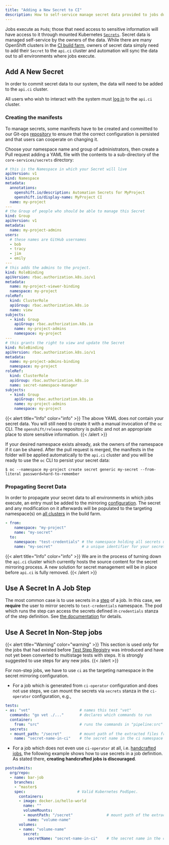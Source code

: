 ```yaml
---
title: "Adding a New Secret to CI"
description: How to self-service manage secret data provided to jobs during execution.
---
```


Jobs execute as `Pod`s; those that need access to sensitive information will have access to it through mounted Kubernetes
[`Secrets`](https://kubernetes.io/docs/concepts/configuration/secret/). Secret data is managed self-service by the owners
of the data. While there are many OpenShift clusters in the [CI build farm](/docs/getting-started/useful-links/#clusters),
owners of secret data simply need to add their `Secret` to the `api.ci` cluster and automation will sync the data out to
all environments where jobs execute.

## Add A New Secret

In order to commit secret data to our system, the data will need to be added to the `api.ci` cluster.

All users who wish to interact with the system must [log in](/docs/how-tos/use-registries-in-build-farm/#how-do-i-log-in-to-pull-images-that-require-authentication)
to the `api.ci` cluster.

### Creating the manifests

To manage secrets, some manifests have to be created and committed to our Git-ops
[repository](https://github.com/openshift/release) to ensure that the correct configuration is persisted and that users
can cooperate on changing it.

Choose your namespace name and group of administrators, then create a Pull request adding a YAML file with the contents
to a sub-directory of the `core-services/secrets` directory:

```yaml
# this is the Namespace in which your Secret will live
apiVersion: v1
kind: Namespace
metadata:
  annotations:
    openshift.io/description: Automation Secrets for MyProject
    openshift.io/display-name: MyProject CI
  name: my-project
---
# the Group of people who should be able to manage this Secret
kind: Group
apiVersion: v1
metadata:
  name: my-project-admins
users:
  # these names are GitHub usernames
  - bob
  - tracy
  - jim
  - emily
---
# this adds the admins to the project.
kind: RoleBinding
apiVersion: rbac.authorization.k8s.io/v1
metadata:
  name: my-project-viewer-binding
  namespace: my-project
roleRef:
  kind: ClusterRole
  apiGroup: rbac.authorization.k8s.io
  name: view
subjects:
  - kind: Group
    apiGroup: rbac.authorization.k8s.io
    name: my-project-admins
    namespace: my-project
---
# this grants the right to view and update the Secret
kind: RoleBinding
apiVersion: rbac.authorization.k8s.io/v1
metadata:
  name: my-project-admins-binding
  namespace: my-project
roleRef:
  kind: ClusterRole
  apiGroup: rbac.authorization.k8s.io
  name: secret-namespace-manager
subjects:
  - kind: Group
    apiGroup: rbac.authorization.k8s.io
    name: my-project-admins
    namespace: my-project
```

{{< alert title="Info" color="info" >}}
The above YAML does _not_ contain your secret data. You will still need to create it with a manual invocation
of the `oc` CLI. The `openshift/release` repository is public and not an appropriate place to store sensitive information.
{{< /alert >}}

If your desired namespace exists already, ask the owners of the namespace if it can be shared. After the pull request is
merged, the manifests in the folder will be applied automatically to the `api.ci` cluster and you will be ready to use
the `oc` CLI to persist your secret data:

```shell
$ oc --namespace my-project create secret generic my-secret --from-literal password=hard-to-remember
```


### Propagating Secret Data

In order to propagate your secret data to all environments in which jobs execute, an entry must be added to the mirroring
[configuration](https://github.com/openshift/release/tree/master/core-services/secret-mirroring/_mapping.yaml). The secret
and any modification on it afterwards will be populated to the targeting namespace(s) on [all clusters](/docs/getting-started/useful-links/#clusters)
in the build farm.

```yaml
- from:
    namespace: "my-project"
    name: "my-secret"
  to:
    namespace: "test-credentials" # the namespace holding all secrets used in a step
    name: "my-secret"             # a unique identifier for your secret
```

{{< alert title="Info" color="info" >}}
We are in the process of turning down the `api.ci` cluster which currently hosts the source content for the
secret mirroring process. A new solution for secret management will be in place before `api.ci` is fully removed.
{{< /alert >}}

## Use A Secret In A Job Step

The most common case is to use secrets in a [step](/docs/architecture/step-registry/#step) of a job. In this case, we
**require** the user to mirror secrets to `test-credentials` namespace. The pod which runs the step can access the secrets
defined in `credentials` stanza of the step definition. See [the documentation](https://docs.ci.openshift.org/docs/architecture/step-registry/#injecting-custom-credentials)
for details.

## Use A Secret In Non-Step jobs

{{< alert title="Warning" color="warning" >}}
This section is used only for the jobs that had existed before [Test Step Registry](/docs/architecture/step-registry/)
was introduced and have not yet been converted to multistage tests with steps. It is strongly suggested to use steps for
any new jobs.
{{< /alert >}}

For non-step jobs, we have to use `ci` as the targeting namespace in the secret mirroring configuration.

* For a job which is generated from `ci-operator` configuration and does not use steps, we can mount the secrets via
  `secrets` stanza in the `ci-operator` configuration, e.g.,

```yaml
tests:
- as: "vet"                      # names this test "vet"
  commands: "go vet ./..."       # declares which commands to run
  container:
    from: "src"                  # runs the commands in "pipeline:src"
  secrets:
  - mount_path: "/secret"        # mount path of the extracted files from the secret
    name: "secret-name-in-ci"    # the secret name in the ci namespace
```

* For a job which does not even use `ci-operator` at all, i.e. [handcrafted jobs](/docs/how-tos/contributing-openshift-release/#handcrafted-jobs),
  the following example shows how to use secrets in a job definition. As stated there, **creating handcrafted jobs is discouraged**.

```yaml
postsubmits:
  org/repo:
  - name: bar-job
    branches:
    - ^master$
    spec:                       # Valid Kubernetes PodSpec.
      containers:
      - image: docker.io/hello-world
        name: ""
        volumeMounts:
        - mountPath: "/secret"               # mount path of the extracted files from the secret
          name: "volume-name"
      volumes:
      - name: "volume-name"
        secret:
          secretName: "secret-name-in-ci"    # the secret name in the ci namespace
```
